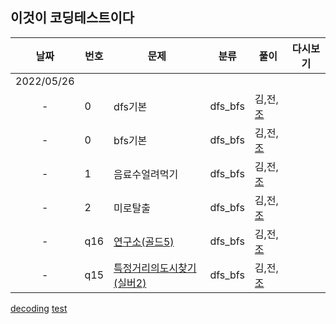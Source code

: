 ## 이것이 코딩테스트이다

날짜 | 번호 | 문제 | 분류 | 풀이 | 다시보기
:---: |--- |--- |--- |---|:---:|
2022/05/26 | | | | | | 
-|  0   | dfs기본 |dfs_bfs| 김,전,[조](./조우석/dfs_bfs/dfs기본.py) | | 
-|  0   | bfs기본 | dfs_bfs | 김,전,[조](./조우석/dfs_bfs/bfs기본.py) | | 
-|  1   | 음료수얼려먹기 | dfs_bfs | 김,전,[조](./조우석/dfs_bfs/음료수얼려먹기.py) | | 
-|  2   | 미로탈출 | dfs_bfs | 김,전,[조](./조우석/dfs_bfs/미로탈출.py) | | 
-|  q16  | [연구소(골드5)](https://www.acmicpc.net/problem/14502) | dfs_bfs | 김,전,[조](./조우석/dfs_bfs/연구소.py) | | 
-|  q15  | [특정거리의도시찾기(실버2)](https://www.acmicpc.net/problem/18352) | dfs_bfs | 김,전,[조](./조우석/dfs_bfs/특정거리의도시찾기.py) | | 
[decoding](https://meyerweb.com/eric/tools/dencoder/)
[test](주소)
